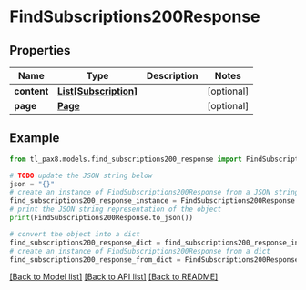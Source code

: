 # FindSubscriptions200Response


## Properties

Name | Type | Description | Notes
------------ | ------------- | ------------- | -------------
**content** | [**List[Subscription]**](Subscription.md) |  | [optional] 
**page** | [**Page**](Page.md) |  | [optional] 

## Example

```python
from tl_pax8.models.find_subscriptions200_response import FindSubscriptions200Response

# TODO update the JSON string below
json = "{}"
# create an instance of FindSubscriptions200Response from a JSON string
find_subscriptions200_response_instance = FindSubscriptions200Response.from_json(json)
# print the JSON string representation of the object
print(FindSubscriptions200Response.to_json())

# convert the object into a dict
find_subscriptions200_response_dict = find_subscriptions200_response_instance.to_dict()
# create an instance of FindSubscriptions200Response from a dict
find_subscriptions200_response_from_dict = FindSubscriptions200Response.from_dict(find_subscriptions200_response_dict)
```
[[Back to Model list]](../README.md#documentation-for-models) [[Back to API list]](../README.md#documentation-for-api-endpoints) [[Back to README]](../README.md)


